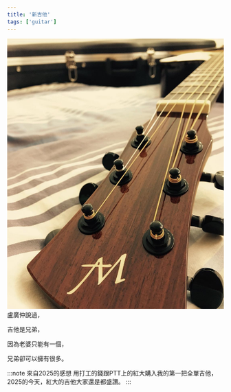 ```yaml
---
title: '新吉他'
tags: ['guitar']
---
```

![img](./img_ig/201708/001.jpg)
盧廣仲說過，

吉他是兄弟，

因為老婆只能有一個，

兄弟卻可以擁有很多。

:::note 來自2025的感想
用打工的錢跟PTT上的紅大購入我的第一把全單吉他，2025的今天，紅大的吉他大家還是都盛讚。
:::